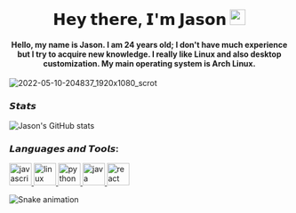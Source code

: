 <h1 align="center">𝗛𝗲𝘆 𝘁𝗵𝗲𝗿𝗲, 𝗜'𝗺 𝗝𝗮𝘀𝗼𝗻</a> <img src="https://emojis.slackmojis.com/emojis/images/1579216111/7550/pikachu_wave.gif?1579216111" width="28"/> </h1>   

<h4 align="center"> <a> Hello, my name is Jason. I am 24 years old; I don't have much experience but I try to acquire new knowledge. I really like Linux and also desktop customization.
My main operating system is Arch Linux. </a> </h4> 

![2022-05-10-204837_1920x1080_scrot](https://user-images.githubusercontent.com/64804177/167747406-d49fcaf6-305a-4226-84fc-e935062ecf3b.png)


### 𝙎𝙩𝙖𝙩𝙨

![Jason's GitHub stats](https://github-readme-stats.vercel.app/api?username=jeizaider&show_icons=true&theme=radical)

<h3 align="left">𝙇𝙖𝙣𝙜𝙪𝙖𝙜𝙚𝙨 𝙖𝙣𝙙 𝙏𝙤𝙤𝙡𝙨:</h3>
<p align="left"> 
<a href="https://developer.mozilla.org/en-US/docs/Web/JavaScript" target="_blank"> <img src="https://cdn.jsdelivr.net/gh/devicons/devicon/icons/javascript/javascript-original.svg" alt="javascript" width="40" height="40"/> </a> <a href="https://www.linux.org/" target="_blank"> <img src="https://cdn.jsdelivr.net/gh/devicons/devicon/icons/linux/linux-original.svg"alt="linux" width="40" height="40"/> </a> <a href="https://www.python.org" target="_blank"> <img
src="https://cdn.jsdelivr.net/gh/devicons/devicon/icons/python/python-original.svg" alt="python" width="40" height="40"/> </a> <a href="https://www.java.com/" target="_blank"> <img src="https://cdn.jsdelivr.net/gh/devicons/devicon/icons/java/java-original-wordmark.svg" alt="java" width="40" height="40"/> </a> <a href="https://es.wikipedia.org/wiki/Bash" target="_blank"> <img src="https://i.postimg.cc/KYYRkqtV/Terminalicon2.png" alt="react" width="40" height="40"/> </a> </p>

![Snake animation](https://github.com/jeizaider/jeizaider/blob/output/github-contribution-grid-snake.svg)
